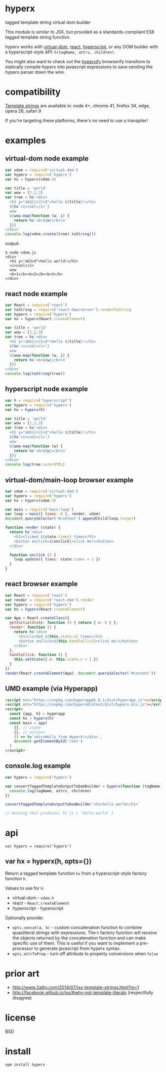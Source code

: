 # hyperx

tagged template string virtual dom builder

This module is similar to JSX, but provided as a standards-compliant ES6 tagged
template string function.

hyperx works with [virtual-dom](https://npmjs.com/package/virtual-dom),
[react](https://npmjs.com/package/react),
[hyperscript](https://npmjs.com/package/hyperscript), or any DOM builder with a
hyperscript-style API: `h(tagName, attrs, children)`.

You might also want to check out the [hyperxify][2] browserify transform to
statically compile hyperx into javascript expressions to save sending the hyperx
parser down the wire.

[2]: https://npmjs.com/package/hyperxify

# compatibility

[Template strings][1] are available in:
node 4+, chrome 41, firefox 34, edge, opera 28, safari 9

If you're targeting these platforms, there's no need to use a transpiler!

[1]: https://developer.mozilla.org/en-US/docs/Web/JavaScript/Reference/template_strings

# examples

## virtual-dom node example

``` js
var vdom = require('virtual-dom')
var hyperx = require('hyperx')
var hx = hyperx(vdom.h)

var title = 'world'
var wow = [1,2,3]
var tree = hx`<div>
  <h1 y="ab${1+2}cd">hello ${title}!</h1>
  ${hx`<i>cool</i>`}
  wow
  ${wow.map(function (w, i) {
    return hx`<b>${w}</b>\n`
  })}
</div>`
console.log(vdom.create(tree).toString())
```

output:

```
$ node vdom.js
<div>
  <h1 y="ab3cd">hello world!</h1>
  <i>cool</i>
  wow
  <b>1</b><b>2</b><b>3</b>
</div>
```

## react node example

``` js
var React = require('react')
var toString = require('react-dom/server').renderToString
var hyperx = require('hyperx')
var hx = hyperx(React.createElement)

var title = 'world'
var wow = [1,2,3]
var tree = hx`<div>
  <h1 y="ab${1+2}cd">hello ${title}!</h1>
  ${hx`<i>cool</i>`}
  wow
  ${wow.map(function (w, i) {
    return hx`<b>${w}</b>\n`
  })}
</div>`
console.log(toString(tree))
```

## hyperscript node example

``` js
var h = require('hyperscript')
var hyperx = require('hyperx')
var hx = hyperx(h)

var title = 'world'
var wow = [1,2,3]
var tree = hx`<div>
  <h1 y="ab${1+2}cd">hello ${title}!</h1>
  ${hx`<i>cool</i>`}
  wow
  ${wow.map(function (w) {
    return hx`<b>${w}</b>\n`
  })}
</div>`
console.log(tree.outerHTML)
```

## virtual-dom/main-loop browser example

``` js
var vdom = require('virtual-dom')
var hyperx = require('hyperx')
var hx = hyperx(vdom.h)

var main = require('main-loop')
var loop = main({ times: 0 }, render, vdom)
document.querySelector('#content').appendChild(loop.target)

function render (state) {
  return hx`<div>
    <h1>clicked ${state.times} times</h1>
    <button onclick=${onclick}>click me!</button>
  </div>`

  function onclick () {
    loop.update({ times: state.times + 1 })
  }
}
```

## react browser example

``` js
var React = require('react')
var render = require('react-dom').render
var hyperx = require('hyperx')
var hx = hyperx(React.createElement)

var App = React.createClass({
  getInitialState: function () { return { n: 0 } },
  render: function () {
    return hx`<div>
      <h1>clicked ${this.state.n} times</h1>
      <button onClick=${this.handleClick}>click me!</button>
    </div>`
  },
  handleClick: function () {
    this.setState({ n: this.state.n + 1 })
  }
})
render(React.createElement(App), document.querySelector('#content'))
```

## UMD example (via Hyperapp)

```html
<script src="https://unpkg.com/hyperapp@1.0.1/dist/hyperapp.js"></script>
<script src="https://unpkg.com/hyperx@latest/dist/hyperx.min.js"></script>
<script>
  const {app, h} = hyperapp
  const hx = hyperx(h)
  const main = app(
    {}, // state
    {}, // actions
    () => hx`<div>Hello from HyperX!</div>`,
    document.getElementById('root')
  )
</script>
```

## console.log example

``` js
var hyperx = require('hyperx')

var convertTaggedTemplateOutputToDomBuilder = hyperx(function (tagName, attrs, children) {
  console.log(tagName, attrs, children)
})

convertTaggedTemplateOutputToDomBuilder`<h1>hello world</h1>`

// Running this produces: h1 {} [ 'hello world' ]
```


# api

```
var hyperx = require('hyperx')
```

## var hx = hyperx(h, opts={})

Return a tagged template function `hx` from a hyperscript-style factory function
`h`.

Values to use for `h`:

* virtual-dom - `vdom.h`
* react - `React.createElement`
* hyperscript - hyperscript

Optionally provide:

* `opts.concat(a, b)` - custom concatenation function to combine quasiliteral
strings with expressions. The `h` factory function will receive the objects
returned by the concatenation function and can make specific use of them. This
is useful if you want to implement a pre-processor to generate javascript from
hyperx syntax.
* `opts.attrToProp` - turn off attribute to property conversions when `false`

# prior art

* http://www.2ality.com/2014/07/jsx-template-strings.html?m=1
* http://facebook.github.io/jsx/#why-not-template-literals (respectfully disagree)

# license

BSD

# install

```
npm install hyperx
```
